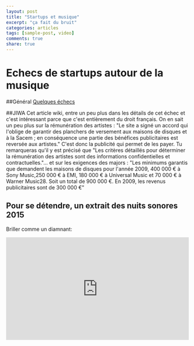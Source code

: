 ```yaml
---
layout: post
title: "Startups et musique"
excerpt: "ça fait du bruit"
categories: articles
tags: [sample-post, video]
comments: true
share: true
---
```


# Echecs de startups autour de la musique
##Général
<a href=" http://digitalmedia.strategyeye.com/article/YjSU8smHwqo/2015/05/01/insight_lessons_from_5_failed_music_startups/">Quelques échecs</a>

 
##JIWA 
Cet article wiki, entre un peu plus dans les détails de cet échec et c'est intéressant parce que c'est entièrement du droit français.
On en sait un peu plus sur la rémunération des artistes : 
"Le site a signé un accord qui l'oblige de garantir des planchers de versement aux maisons de disques et à la Sacem ; en conséquence une partie des bénéfices publicitaires est reversée aux artistes."
C'est donc la publicité qui permet de les payer.
Tu remarqueras qu'il y est précisé que 
"Les critères détaillés pour déterminer la rémunération des artistes sont des informations confidentielles et contractuelles."...
et sur les exigences des majors  :
 "Les minimums garantis que demandent les maisons de disques pour l'année 2009, 400 000 € à Sony Music,250 000 € à EMI, 180 000 € à Universal Music et 70 000 € à Warner Music28. Soit un total de 900 000 €. En 2009, les revenus publicitaires sont de 300 000 €"
 

## Pour se détendre, un extrait des nuits sonores 2015
Briller comme un diamnant:
<iframe src="https://player.vimeo.com/video/128000573" width="500" height="281" frameborder="0" webkitallowfullscreen mozallowfullscreen allowfullscreen></iframe> 


